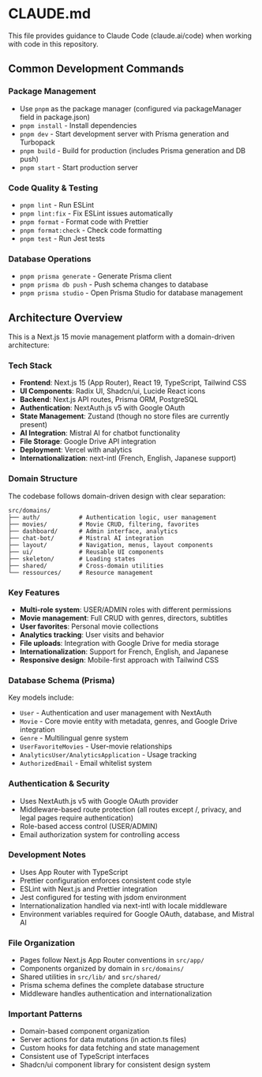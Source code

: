 # CLAUDE.md

This file provides guidance to Claude Code (claude.ai/code) when working with code in this repository.

## Common Development Commands

### Package Management
- Use `pnpm` as the package manager (configured via packageManager field in package.json)
- `pnpm install` - Install dependencies
- `pnpm dev` - Start development server with Prisma generation and Turbopack
- `pnpm build` - Build for production (includes Prisma generation and DB push)
- `pnpm start` - Start production server

### Code Quality & Testing
- `pnpm lint` - Run ESLint
- `pnpm lint:fix` - Fix ESLint issues automatically
- `pnpm format` - Format code with Prettier
- `pnpm format:check` - Check code formatting
- `pnpm test` - Run Jest tests

### Database Operations
- `pnpm prisma generate` - Generate Prisma client
- `pnpm prisma db push` - Push schema changes to database
- `pnpm prisma studio` - Open Prisma Studio for database management

## Architecture Overview

This is a Next.js 15 movie management platform with a domain-driven architecture:

### Tech Stack
- **Frontend**: Next.js 15 (App Router), React 19, TypeScript, Tailwind CSS
- **UI Components**: Radix UI, Shadcn/ui, Lucide React icons
- **Backend**: Next.js API routes, Prisma ORM, PostgreSQL
- **Authentication**: NextAuth.js v5 with Google OAuth
- **State Management**: Zustand (though no store files are currently present)
- **AI Integration**: Mistral AI for chatbot functionality
- **File Storage**: Google Drive API integration
- **Deployment**: Vercel with analytics
- **Internationalization**: next-intl (French, English, Japanese support)

### Domain Structure
The codebase follows domain-driven design with clear separation:

```
src/domains/
├── auth/           # Authentication logic, user management
├── movies/         # Movie CRUD, filtering, favorites
├── dashboard/      # Admin interface, analytics
├── chat-bot/       # Mistral AI integration
├── layout/         # Navigation, menus, layout components
├── ui/             # Reusable UI components
├── skeleton/       # Loading states
├── shared/         # Cross-domain utilities
└── ressources/     # Resource management
```

### Key Features
- **Multi-role system**: USER/ADMIN roles with different permissions
- **Movie management**: Full CRUD with genres, directors, subtitles
- **User favorites**: Personal movie collections
- **Analytics tracking**: User visits and behavior
- **File uploads**: Integration with Google Drive for media storage
- **Internationalization**: Support for French, English, and Japanese
- **Responsive design**: Mobile-first approach with Tailwind CSS

### Database Schema (Prisma)
Key models include:
- `User` - Authentication and user management with NextAuth
- `Movie` - Core movie entity with metadata, genres, and Google Drive integration
- `Genre` - Multilingual genre system
- `UserFavoriteMovies` - User-movie relationships
- `AnalyticsUser/AnalyticsApplication` - Usage tracking
- `AuthorizedEmail` - Email whitelist system

### Authentication & Security
- Uses NextAuth.js v5 with Google OAuth provider
- Middleware-based route protection (all routes except /, privacy, and legal pages require authentication)
- Role-based access control (USER/ADMIN)
- Email authorization system for controlling access

### Development Notes
- Uses App Router with TypeScript
- Prettier configuration enforces consistent code style
- ESLint with Next.js and Prettier integration
- Jest configured for testing with jsdom environment
- Internationalization handled via next-intl with locale middleware
- Environment variables required for Google OAuth, database, and Mistral AI

### File Organization
- Pages follow Next.js App Router conventions in `src/app/`
- Components organized by domain in `src/domains/`
- Shared utilities in `src/lib/` and `src/shared/`
- Prisma schema defines the complete database structure
- Middleware handles authentication and internationalization

### Important Patterns
- Domain-based component organization
- Server actions for data mutations (in action.ts files)
- Custom hooks for data fetching and state management
- Consistent use of TypeScript interfaces
- Shadcn/ui component library for consistent design system